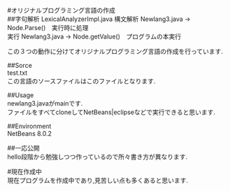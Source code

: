 #オリジナルプログラミング言語の作成  
##字句解析 LexicalAnalyzerImpl.java 
構文解析 Newlang3.java -> Node.Parse()　実行時に処理  
実行     Newlang3.java -> Node.getValue()　プログラムの本実行  

この３つの動作に分けてオリジナルプログラミング言語の作成を行っています.  

##Sorce  
test.txt  
この言語のソースファイルはこのファイルとなります.    

##Usage  
newlang3.javaがmainです.  
ファイルをすべてcloneしてNetBeans|eclipseなどで実行できると思います.
  

##Environment  
NetBeans 8.0.2  

##一応公開  
hello段階から勉強しつつ作っているので所々書き方が異なります.  





#現在作成中  
現在プログラムを作成中であり,見苦しい点も多くあると思います.  
